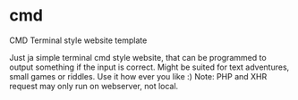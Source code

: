 # cmd
CMD Terminal style website template

Just ja simple terminal cmd style website, that can be programmed to output something if the input is correct.
Might be suited for text adventures, small games or riddles.
Use it how ever you like :)
Note: PHP and XHR request may only run on webserver, not local.
